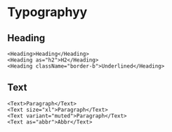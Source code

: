 # Typographyy

## Heading

```tsx
<Heading>Heading</Heading>
<Heading as="h2">H2</Heading>
<Heading className="border-b">Underlined</Heading>
```

## Text

```tsx
<Text>Paragraph</Text>
<Text size="xl">Paragraph</Text>
<Text variant="muted">Paragraph</Text>
<Text as="abbr">Abbr</Text>
```
